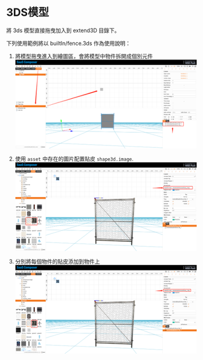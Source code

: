 # 3DS模型  

將 3ds 模型直接拖曳加入到 extend3D 目錄下。  

下列使用範例將以 builtIn/fence.3ds 作為使用說明：  

1. 將模型拖曳進入到繪圖區，會將模型中物件拆開成個別元件  
![3ds_01.png](image218.png)

2. 使用 `asset` 中存在的圖片配置貼皮 `shape3d.image`.
![3ds_02.png](image219.png)

3. 分別將每個物件的貼皮添加到物件上    
![3ds_03.png](image220.png)
